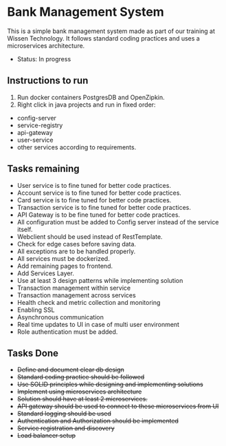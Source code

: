 # Bank Management System
This is a simple bank management system made as part of our training at Wissen Technology. It follows standard coding practices and uses a microservices architecture. 
- Status: In progress

## Instructions to run
1. Run docker containers PostgresDB and OpenZipkin.
2. Right click in java projects and run in fixed order:
 - config-server
 - service-registry
 - api-gateway
 - user-service
 - other services according to requirements.  

## Tasks remaining
- User service is to fine tuned for better code practices.
- Account service is to fine tuned for better code practices.
- Card service is to fine tuned for better code practices.
- Transaction service is to fine tuned for better code practices.
- API Gateway is to be fine tuned for better code practices.
- All configuration must be added to Config server instead of the service itself.
- Webclient should be used instead of RestTemplate.
- Check for edge cases before saving data.
- All exceptions are to be handled properly.
- All services must be dockerized.
- Add remaining pages to frontend.
- Add Services Layer.
- Use at least 3 design patterns while implementing solution
- Transaction management within service
- Transaction management across services
- Health check and metric collection and monitoring
- Enabling SSL
- Asynchronous communication
- Real time updates to UI in case of multi user environment
- Role authentication must be added.

## Tasks Done 
- ~~Define and document clear db design~~
- ~~Standard coding practice should be followed~~
- ~~Use SOLID principles while designing and implementing solutions~~
- ~~Implement using microservices architecture~~
- ~~Solution should have at least 2 microservices.~~
- ~~API gateway should be used to connect to these microservices from UI~~
- ~~Standard logging should be used~~
- ~~Authentication and Authorization should be implemented~~
- ~~Service registration and discovery~~
- ~~Load balancer setup~~